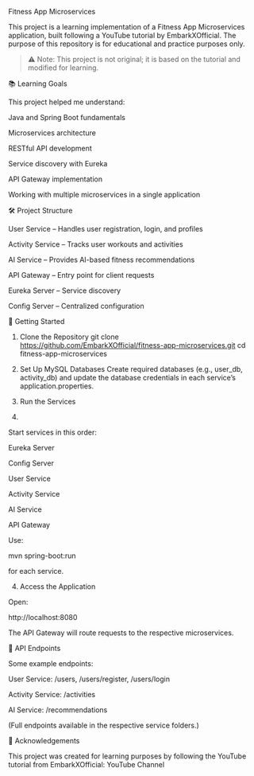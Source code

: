 Fitness App Microservices

This project is a learning implementation of a Fitness App Microservices application, built following a YouTube tutorial by EmbarkXOfficial. The purpose of this repository is for educational and practice purposes only.

> ⚠ Note: This project is not original; it is based on the tutorial and modified for learning.

📚 Learning Goals

This project helped me understand:

Java and Spring Boot fundamentals

Microservices architecture

RESTful API development

Service discovery with Eureka

API Gateway implementation

Working with multiple microservices in a single application


🛠 Project Structure

User Service – Handles user registration, login, and profiles

Activity Service – Tracks user workouts and activities

AI Service – Provides AI-based fitness recommendations

API Gateway – Entry point for client requests

Eureka Server – Service discovery

Config Server – Centralized configuration


🚀 Getting Started

1. Clone the Repository
git clone https://github.com/EmbarkXOfficial/fitness-app-microservices.git
cd fitness-app-microservices

2. Set Up MySQL Databases
Create required databases (e.g., user_db, activity_db) and update the database credentials in each service’s application.properties.


3. Run the Services
4. 
Start services in this order:

Eureka Server

Config Server

User Service

Activity Service

AI Service

API Gateway


Use:

mvn spring-boot:run

for each service.


4. Access the Application

Open:

http://localhost:8080

The API Gateway will route requests to the respective microservices.

📄 API Endpoints

Some example endpoints:

User Service: /users, /users/register, /users/login

Activity Service: /activities

AI Service: /recommendations


(Full endpoints available in the respective service folders.)

🤝 Acknowledgements

This project was created for learning purposes by following the YouTube tutorial from EmbarkXOfficial:
YouTube Channel
